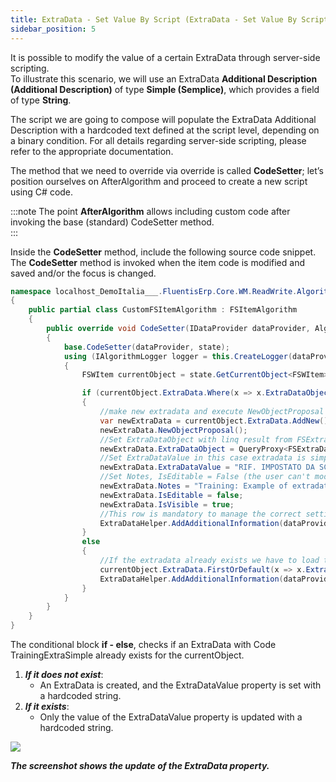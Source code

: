 ```yaml
---
title: ExtraData - Set Value By Script (ExtraData - Set Value By Script)
sidebar_position: 5
---
```


It is possible to modify the value of a certain ExtraData through server-side scripting.  
To illustrate this scenario, we will use an ExtraData **Additional Description (Additional Description)** of type **Simple (Semplice)**, which provides a field of type **String**.  

The script we are going to compose will populate the ExtraData Additional Description with a hardcoded text defined at the script level, depending on a binary condition. For all details regarding server-side scripting, please refer to the appropriate documentation.  

The method that we need to override via override is called **CodeSetter**; let’s position ourselves on AfterAlgorithm and proceed to create a new script using C# code.

:::note
The point **AfterAlgorithm** allows including custom code after invoking the base (standard) CodeSetter method.    
:::

Inside the **CodeSetter** method, include the following source code snippet.  
The **CodeSetter** method is invoked when the item code is modified and saved and/or the focus is changed.

```cs
namespace localhost_DemoItalia___.FluentisErp.Core.WM.ReadWrite.Algorithms
{
    public partial class CustomFSItemAlgorithm : FSItemAlgorithm
    {
        public override void CodeSetter(IDataProvider dataProvider, AlgorithmState state)
        {
            base.CodeSetter(dataProvider, state);
            using (IAlgorithmLogger logger = this.CreateLogger(dataProvider, "CodeSetter"))
            {
                FSWItem currentObject = state.GetCurrentObject<FSWItem>();

                if (currentObject.ExtraData.Where(x => x.ExtraDataObject.Code == "Model").Count() == 0)
                {
                    //make new extradata and execute NewObjectProposal
                    var newExtraData = currentObject.ExtraData.AddNew();
                    newExtraData.NewObjectProposal();
                    //Set ExtraDataObject with linq result from FSExtraDataObject where Code == ExtraData Code
                    newExtraData.ExtraDataObject = QueryProxy<FSExtraDataObject>.Open(dataProvider).FirstOrDefault(x => x.Code == "Model");
                    //Set ExtraDataValue in this case extradata is simple text.
                    newExtraData.ExtraDataValue = "RIF. IMPOSTATO DA SCRIPT";
                    //Set Notes, IsEditable = False (the user can't modify the value). IsVisible = true the user can see the extradata in the tab.
                    newExtraData.Notes = "Training: Example of extradata simple setted by script";
                    newExtraData.IsEditable = false;
                    newExtraData.IsVisible = true;
                    //This row is mandatory to manage the correct setting of ExtraDataValue
                    ExtraDataHelper.AddAdditionalInformation(dataProvider, currentObject.ExtraData);
                }
                else
                {
                    //If the extradata already exists we have to load the extradata for the currentObject and update only the value. 
                    currentObject.ExtraData.FirstOrDefault(x => x.ExtraDataObject.Code == "Model").ExtraDataValue = "RIF. IMPOSTATO DA SCRIPT";
                    ExtraDataHelper.AddAdditionalInformation(dataProvider, currentObject.ExtraData);
                }
            }
        }
    }
}
```

The conditional block **if - else**, checks if an ExtraData with Code TrainingExtraSimple already exists for the currentObject.  

1.  ***If it does not exist***:
    *  An ExtraData is created, and the ExtraDataValue property is set with a hardcoded string.  
2.  ***If it exists***:
    *  Only the value of the ExtraDataValue property is updated with a hardcoded string.

![](/img/en-US/extradata/20250317161007.png)

***The screenshot shows the update of the ExtraData property.***